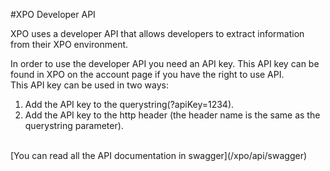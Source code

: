 ﻿#XPO Developer API

XPO uses a developer API that allows developers to extract information from their XPO environment.

In order to use the developer API you need an API key. This API key can be found in XPO on the account page if you have the right to use API.<br />
This API key can be used in two ways:

1.	Add the API key to the querystring(?apiKey=1234).
2.	Add the API key to the http header (the header name is the same as the querystring parameter).

<br />
[You can read all the API documentation in swagger](/xpo/api/swagger)